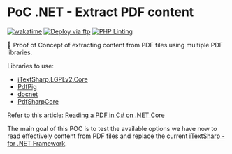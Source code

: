 # PoC .NET - Extract PDF content

[![wakatime](https://wakatime.com/badge/github/GuilhermeStracini/POC-dotnet-ExtractPdfContent.svg)](https://wakatime.com/badge/github/GuilhermeStracini/POC-dotnet-ExtractPdfContent)
[![Deploy via ftp](https://github.com/GuilhermeStracini/POC-dotnet-ExtractPdfContent/actions/workflows/build.yml/badge.svg)](https://github.com/GuilhermeStracini/POC-dotnet-ExtractPdfContent/actions/workflows/build.yml)
[![PHP Linting](https://github.com/GuilhermeStracini/POC-dotnet-ExtractPdfContent/actions/workflows/linter.yml/badge.svg)](https://github.com/GuilhermeStracini/POC-dotnet-ExtractPdfContent/actions/workflows/linter.yml)

🔬 Proof of Concept of extracting content from PDF files using multiple PDF libraries.

Libraries to use:

- [iTextSharp.LGPLv2.Core](https://github.com/VahidN/iTextSharp.LGPLv2.Core)
- [PdfPig](https://github.com/UglyToad/PdfPig/)
- [docnet](https://github.com/GowenGit/docnet)
- [PdfSharpCore](https://github.com/ststeiger/PdfSharpCore)

Refer to this article: [Reading a PDF in C# on .NET Core](https://dev.to/eliotjones/reading-a-pdf-in-c-on-net-core-43ef)

The main goal of this POC is to test the available options we have now to read effectively content from PDF files and replace the current [iTextSharp - for .NET Framework](https://www.nuget.org/packages/iTextSharp).
